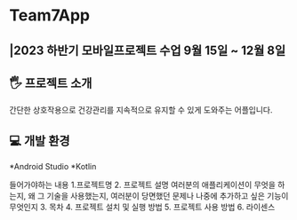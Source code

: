 # Team7App
|2023 하반기 모바일프로젝트 수업
9월 15일 ~ 12월 8일
---
## 🖐️ 프로젝트 소개
간단한 상호작용으로 건강관리를 지속적으로 유지할 수 있게 도와주는 어플입니다.

## 💻 개발 환경
*Android Studio
*Kotlin

들어가야하는 내용
1.프로젝트명
2. 프로젝트 설명
여러분의 애플리케이션이 무엇을 하는지,
왜 그 기술을 사용했는지,
여러분이 당면했던 문제나 나중에 추가하고 싶은 기능이 무엇인지
3. 목차
4. 프로젝트 설치 및 실행 방법
5. 프로젝트 사용 방법
6. 라이센스
